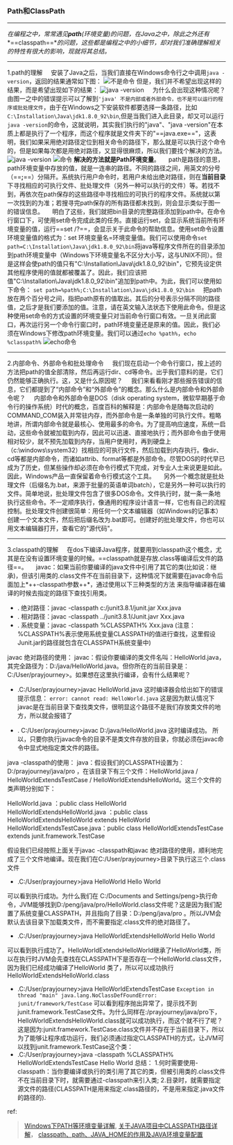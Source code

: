 ### Path和ClassPath
- - -
*在编程之中，常常遇见**path**(环境变量)的问题，在Java之中，除此之外还有**==classpath==**的问题，这些都是编程之中的小细节，却对我们准确理解相关的特性有很大的影响，现就将其总结。*

- - -
1.path的理解
&nbsp;&nbsp;&nbsp;&nbsp;安装了Java之后，当我们直接在Windows命令行之中调用`java -version`，返回的结果通常如下图：
![不是命令](http://images.cnblogs.com/cnblogs_com/prayjourney/1041349/o_path1.png)
但是，我们并不希望出现这样的结果，而是希望出现如下的结果：
![java -version](http://images.cnblogs.com/cnblogs_com/prayjourney/1041349/o_path2.png)
&nbsp;&nbsp;&nbsp;&nbsp;为什么会出现这种情况呢？由图一之中的错误提示可以了解到`'java' 不是内部或者外部命令，也不是可以运行的程序或批处理文件`，由于在Windows之下安装软件都要选择一条路径，比如`C:\Installation\Java\jdk1.8.0_92\bin`,但是当我们进入此目录，却又可以运行`java -version`的命令，这就说明，其实我们执行的"java"、"java -version"在本质上都是执行了一个程序，而这个程序就是文件夹下的"==java.exe=="，这表明，我们如果采用绝对路径定位到相关命令的路径下，那么就是可以执行这个命令的，但是如果每次都是用绝对路径，又显得很麻烦，所以我们要找个解决的方法。
![java -version](http://images.cnblogs.com/cnblogs_com/prayjourney/1041349/o_path3.png)
![命令](http://images.cnblogs.com/cnblogs_com/prayjourney/1041349/o_path5.png)
**解决的方法就是Path环境变量**。
&nbsp;&nbsp;&nbsp;&nbsp;path是路径的意思，path环境变量中存放的值，就是一连串的路径。不同的路径之间，用英文的分号（==**;**==）分隔开。系统执行用户命令时，若用户未给出绝对路径，则在**当前目录**下寻找相应的可执行文件、批处理文件（另外一种可以执行的文件）等。若找不到，再依次在path保存的这些路径中寻找相应的可执行的程序文件。系统就以第一次找到的为准；若搜寻完path保存的所有路径都未找到，则会显示类似于图一的错误信息。
&nbsp;&nbsp;&nbsp;&nbsp;明白了这些，我们就把bin目录的完整路径添加到path中。在命令行窗口下，可使用set命令完成此类的任务。直接运行set，会显示系统当前所有环境变量的值，运行==set /?==，会显示关于此命令的帮助信息。使用set命令设置环境变量值的格式为：set 环境变量名=环境变量值。我们可以使用命令`set path=C:\Installation\Java\jdk1.8.0_92\bin`将java等程序文件所在的目录添加到path环境变量中（Windows下环境变量名不区分大小写，这与UNIX不同）。但是这样会使path的值只有"C:\Installation\Java\jdk1.8.0_92\bin"，它预先设定供其他程序使用的值就都被覆盖了。因此，我们应该把值"C:\Installation\Java\jdk1.8.0_92\bin"追加到path中。为此，我们可以使用如下命令：
`set path=%path%;C:\Installation\Java\jdk1.8.0_92\bin`
&nbsp;&nbsp;&nbsp;&nbsp;把path放在两个百分号之间，指把path原有的值取出。其后的分号表示分隔不同的路径值，之后才是我们要添加的值。注意，请在英文输入法状态下使用此命令。但是这种使用set命令的方式设置的环境变量只对当前命令行窗口有效。一旦关闭此窗口，再次运行另一个命令行窗口时，path环境变量还是原来的值。因此，我们必须在Windows下修改path环境变量。我们可以通过`echo %path%`，`echo %classpath%`
![echo命令](http://images.cnblogs.com/cnblogs_com/prayjourney/1041349/o_path7.png)

- - -
2.内部命令、外部命令和批处理命令
&nbsp;&nbsp;&nbsp;&nbsp;我们现在启动一个命令行窗口，按上述的方法把path的值全部清除，然后再运行dir、cd等命令。出乎我们意料的是，它们仍然能够正确执行。这，又是什么原因呢？
&nbsp;&nbsp;&nbsp;&nbsp;我们来看看刚才那些报告错误的信息，它们都提到了“内部命令”和“外部命令”的概念。那么什么是内部命令和外部命令呢？
&nbsp;&nbsp;&nbsp;&nbsp;内部命令和外部命令是DOS（disk operating system，微软早期基于命令行的操作系统）时代的概念，百度百科的解释是：内部命令是随每次启动的COMMAND_COM装入并常驻内存，而外部命令是一条单独的可执行文件。粗略地讲，所谓内部命令就是最核心、使用最多的命令。为了提高响应速度，系统一启动，这些命令就被加载到内存，因此可以迅速、直接地执行；而外部命令由于使用相对较少，就不预先加载到内存，当用户使用时，再到硬盘上（c:\windows\system32）找相应的可执行文件，然后加载到内存执行。像dir、cd等都是内部命令，而诸如attrib、format等都是外部命令。尽管DOS的时代早已成为了历史，但某些操作却必须在命令行模式下完成，对专业人士来说更是如此。因此，Windows产品一直保留着命令行模式这个工具。
&nbsp;&nbsp;&nbsp;&nbsp;另外一个概念就是批处理文件（后缀名为.bat，来源于批量的英语单词batch），它是另外一种可以执行的文件。简单地说，批处理文件包含了很多DOS命令。文件执行时，就一条一条地执行这些命令。不一定顺序执行，像通用的程序设计语言一样，它也有自己的流程控制。批处理文件创建很简单：用任何一个文本编辑器（如Windows的记事本）创建一个文本文件，然后把后缀名改为.bat即可。创建好的批处理文件，你也可以用文本编辑器打开，查看它的"源代码"。

- - -
3.classpath的理解
&nbsp;&nbsp;&nbsp;&nbsp;在dos下编译Java程序，就要用到classpath这个概念，尤其是在没有设置环境变量的时候。==classpath就是存放.class等编译后文件的路径==。
&nbsp;&nbsp;&nbsp;&nbsp;javac：如果当前你要编译的java文件中引用了其它的类(比如说：继承)，但该引用类的.class文件不在当前目录下，这种情况下就需要在javac命令后面加上*++-classpath参数++*，通过使用以下三种类型的方法 来指导编译器在编译的时候去指定的路径下查找引用类。

- . 绝对路径：javac -classpath c:/junit3.8.1/junit.jar   Xxx.java
- . 相对路径：javac -classpath ../junit3.8.1/Junit.javr  Xxx.java
- . 系统变量：javac -classpath %CLASSPATH% Xxx.java (注意：%CLASSPATH%表示使用系统变量CLASSPATH的值进行查找，这里假设Junit.jar的路径就包含在CLASSPATH系统变量中)

javac 绝对路径的使用：
javac：假设你要编译的类文件名叫：HelloWorld.java，其完全路径为：D:/java/HelloWorld.java。但你所在的当前目录是：C:/User/prayjourney>。如果想在这里执行编译，会有什么结果呢？

- .C:/User/prayjourney>javac HelloWorld.java 这时编译器会给出如下的错误提示信息：
`error: cannot read: HelloWorld.java`
这是因为默认情况下javac是在当前目录下查找类文件，很明显这个路径不是我们存放类文件的地方，所以就会报错了

- . C:/User/prayjourney>javac D:/java/HelloWorld.java
这时编译成功。
所以，只要你执行javac命令的目录不是类文件存放的目录，你就必须在javac命令中显式地指定类文件的路径。

java -classpath的使用：
java：假设我们的CLASSPATH设置为：D:/prayjourney/java/pro ，在该目录下有三个文件：HelloWorld.java / HelloWorldExtendsTestCase / HelloWorldExtendsHelloWorld。这三个文件的类声明分别如下：

HelloWorld.java ：public class HelloWorld
HelloWorldExtendsHelloWorld.java ：public class HelloWorldExtendsHelloWorld extends HelloWorld
HelloWorldExtendsTestCase.java：public class HelloWorldExtendsTestCase extends junit.framework.TestCase

   假设我们已经按照上面关于javac -classpath和javac 绝对路径的使用，顺利地完成了三个文件地编译。现在我们在C:/User/prayjourney>目录下执行这三个.class文件

- .C:/User/prayjourney>java  HelloWorld
   Hello World

可以看到执行成功。为什么我们在 C:/Documents and Settings/peng>执行命令，JVM能够找到D:/peng/java/pro/HelloWorld.class文件呢？这是因为我们配置了系统变量CLASSPATH，并且指向了目录：D:/peng/java/pro 。所以JVM会默认去该目录下加载类文件，而不需要指定.class文件的绝对路径了。

- .C:/User/prayjourney>java HelloWorldExtendsHelloWorld
   Hello World

可以看到执行成功了。HelloWorldExtendsHelloWorld继承了HelloWorld类，所以在执行时JVM会先查找在CLASSPATH下是否存在一个HelloWorld.class文件，因为我们已经成功编译了HelloWorld 类了，所以可以成功执行HelloWorldExtendsHelloWorld.class

- .C:/User/prayjourney>java HelloWorldExtendsTestCase
   `Exception in thread "main" java.lang.NoClassDefFoundError: junit/framework/TestCase`
可以看到程序抛出异常了，提示找不到junit.framework.TestCase文件。为什么同样在:/prayjourney/java/pro下，HelloWorldExtendsHelloWorld.class就可以成功执行，而这个就不行了呢？这是因为:junit.framework.TestCase.class文件并不存在于当前目录下，所以为了能够让程序成功运行，我们必须通过指定CLASSPATH的方式，让JVM可以找到junit.framework.TestCase这个类：
- .C:/User/prayjourney>java -classpath %CLASSPATH% HelloWorldExtendsTestCase
   Hello World
总结：
1.何时需要使用-classpath：当你要编译或执行的类引用了其它的类，但被引用类的.class文件不在当前目录下时，就需要通过-classpath来引入类;
2.目录时，就需要指定源文件的路径(CLASSPATH是用来指定.class路径的，不是用来指定.java文件的路径的).

ref:
>[Windows下PATH等环境变量详解](http://www.cnblogs.com/sunada2005/articles/2725277.html),
[关于JAVA项目中CLASSPATH路径详解](http://blog.csdn.net/cheney521/article/details/8672066)，
[classpath、path、JAVA_HOME的作用及JAVA环境变量配置](http://www.cnblogs.com/xwdreamer/archive/2010/09/08/2297098.html)